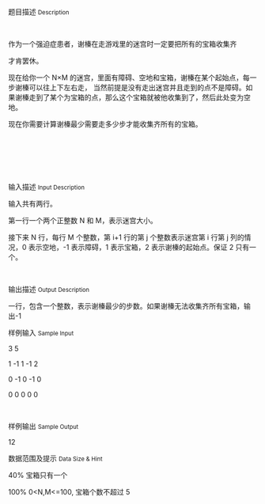 <div class="panel panel-default">
<div class="area-title">
<span>
题目描述
<small>Description</small>
</span></div>
<div class="panel-body">

<p><br></p><p>作为一个强迫症患者，谢榛在走游戏里的迷宫时一定要把所有的宝箱收集齐</p><p>才肯罢休。</p><p>现在给你一个 N×M 的迷宫，里面有障碍、空地和宝箱，谢榛在某个起始点，每一步谢榛可以往上下左右走， 当然前提是没有走出迷宫并且走到的点不是障碍。如果谢榛走到了某个为宝箱的点，那么这个宝箱就被他收集到了，然后此处变为空地。</p><p>现在你需要计算谢榛最少需要走多少步才能收集齐所有的宝箱。</p><p><br></p><p><br></p><p><br></p>

</div>
</div>

<div class="panel panel-default">
<div class="area-title">
<span>
输入描述
<small>Input Description</small>
</span></div>
<div class="panel-body">
<p><span style=""></span></p><p style="">输入共有两行。</p><p style="">第一行一个两个正整数 N 和 M，表示迷宫大小。</p><p style="">接下来 N 行，每行 M 个整数，第 i+1 行的第 j 个整数表示迷宫第 i 行第 j 列的情况，0 表示空地，-1 表示障碍，1 表示宝箱，2 表示谢榛的起始点。保证 2 只有一个。</p><p><br></p>

</div>
</div>
<div  class="panel panel-default">
<div class="area-title">
<span>
输出描述
<small>Output Description</small>
</span></div>
<div class="panel-body">

<p>一行，包含一个整数，表示谢榛最少的步数。如果谢榛无法收集齐所有宝箱，输出-1</p>

</div>
</div>


<div class="panel panel-default">
<div class="area-title">
<span>
样例输入
<small>Sample Input</small>
</span></div>
<div class="panel-body">
<p style="">3 5</p><p style="">1 -1 1 -1 2</p><p style="">0 -1 0 -1 0</p><p style="">0 0 0 0 0</p><p><br></p>

</div>
</div>

<div class="panel panel-default">
<div class="area-title">
<span>
样例输出
<small>Sample Output</small>
</span></div>
<div class="panel-body">
<p>12</p>

</div>
</div>

<div class="panel panel-default">
<div class="area-title">
<span>
数据范围及提示
<small>Data Size & Hint</small>
</span></div>
<div class="panel-body">
<p>40% 宝箱只有一个</p><p>100% 0&lt;N,M&lt;=100, 宝箱个数不超过 5</p><p><br></p>
</div>
</div>
